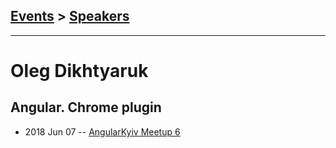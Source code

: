 ## [Events](../README.md) > [Speakers](../speakers.md)
---

# Oleg Dikhtyaruk

## Angular. Chrome plugin
- 2018 Jun 07 -- [AngularKyiv Meetup 6](https://www.youtube.com/watch?v=gIuzvwUZMMw)    
